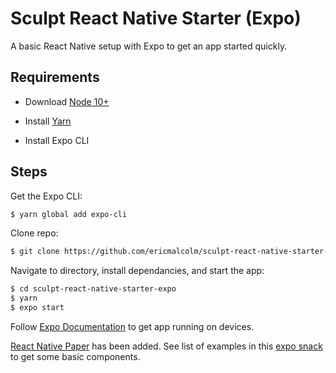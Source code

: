 # Sculpt React Native Starter (Expo)

A basic React Native setup with Expo to get an app started quickly.

## Requirements

- Download [Node 10+](https://nodejs.org/en/download/)

- Install [Yarn](https://yarnpkg.com/lang/en/docs/install/#mac-stable) 

- Install Expo CLI

## Steps

Get the Expo CLI:
```bash
$ yarn global add expo-cli
```

Clone repo:
```bash
$ git clone https://github.com/ericmalcolm/sculpt-react-native-starter-expo.git
```

Navigate to directory, install dependancies, and start the app:

```bash
$ cd sculpt-react-native-starter-expo
$ yarn
$ expo start
```

Follow [Expo Documentation](https://docs.expo.io/versions/latest/workflow/up-and-running/#open-the-app-on-your-phone-or) to get app running on devices.

[React Native Paper](https://reactnativepaper.com/) has been added. See list of examples in this [expo snack](https://snack.expo.io/@satya164/github.com-callstack-react-native-paper:example) to get some basic components.